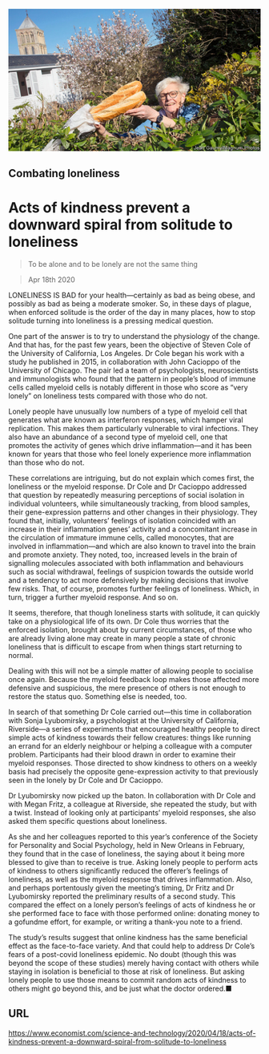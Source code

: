 ![](./images/20200418_STP002_1.jpg)

## Combating loneliness

# Acts of kindness prevent a downward spiral from solitude to loneliness

> To be alone and to be lonely are not the same thing

> Apr 18th 2020

LONELINESS IS BAD for your health—certainly as bad as being obese, and possibly as bad as being a moderate smoker. So, in these days of plague, when enforced solitude is the order of the day in many places, how to stop solitude turning into loneliness is a pressing medical question.

One part of the answer is to try to understand the physiology of the change. And that has, for the past few years, been the objective of Steven Cole of the University of California, Los Angeles. Dr Cole began his work with a study he published in 2015, in collaboration with John Cacioppo of the University of Chicago. The pair led a team of psychologists, neuroscientists and immunologists who found that the pattern in people’s blood of immune cells called myeloid cells is notably different in those who score as “very lonely” on loneliness tests compared with those who do not.

Lonely people have unusually low numbers of a type of myeloid cell that generates what are known as interferon responses, which hamper viral replication. This makes them particularly vulnerable to viral infections. They also have an abundance of a second type of myeloid cell, one that promotes the activity of genes which drive inflammation—and it has been known for years that those who feel lonely experience more inflammation than those who do not.

These correlations are intriguing, but do not explain which comes first, the loneliness or the myeloid response. Dr Cole and Dr Cacioppo addressed that question by repeatedly measuring perceptions of social isolation in individual volunteers, while simultaneously tracking, from blood samples, their gene-expression patterns and other changes in their physiology. They found that, initially, volunteers’ feelings of isolation coincided with an increase in their inflammation genes’ activity and a concomitant increase in the circulation of immature immune cells, called monocytes, that are involved in inflammation—and which are also known to travel into the brain and promote anxiety. They noted, too, increased levels in the brain of signalling molecules associated with both inflammation and behaviours such as social withdrawal, feelings of suspicion towards the outside world and a tendency to act more defensively by making decisions that involve few risks. That, of course, promotes further feelings of loneliness. Which, in turn, trigger a further myeloid response. And so on.



It seems, therefore, that though loneliness starts with solitude, it can quickly take on a physiological life of its own. Dr Cole thus worries that the enforced isolation, brought about by current circumstances, of those who are already living alone may create in many people a state of chronic loneliness that is difficult to escape from when things start returning to normal.

Dealing with this will not be a simple matter of allowing people to socialise once again. Because the myeloid feedback loop makes those affected more defensive and suspicious, the mere presence of others is not enough to restore the status quo. Something else is needed, too.

In search of that something Dr Cole carried out—this time in collaboration with Sonja Lyubomirsky, a psychologist at the University of California, Riverside—a series of experiments that encouraged healthy people to direct simple acts of kindness towards their fellow creatures: things like running an errand for an elderly neighbour or helping a colleague with a computer problem. Participants had their blood drawn in order to examine their myeloid responses. Those directed to show kindness to others on a weekly basis had precisely the opposite gene-expression activity to that previously seen in the lonely by Dr Cole and Dr Cacioppo.

Dr Lyubomirsky now picked up the baton. In collaboration with Dr Cole and with Megan Fritz, a colleague at Riverside, she repeated the study, but with a twist. Instead of looking only at participants’ myeloid responses, she also asked them specific questions about loneliness.

As she and her colleagues reported to this year’s conference of the Society for Personality and Social Psychology, held in New Orleans in February, they found that in the case of loneliness, the saying about it being more blessed to give than to receive is true. Asking lonely people to perform acts of kindness to others significantly reduced the offerer’s feelings of loneliness, as well as the myeloid response that drives inflammation. Also, and perhaps portentously given the meeting’s timing, Dr Fritz and Dr Lyubomirsky reported the preliminary results of a second study. This compared the effect on a lonely person’s feelings of acts of kindness he or she performed face to face with those performed online: donating money to a gofundme effort, for example, or writing a thank-you note to a friend.

The study’s results suggest that online kindness has the same beneficial effect as the face-to-face variety. And that could help to address Dr Cole’s fears of a post-covid loneliness epidemic. No doubt (though this was beyond the scope of these studies) merely having contact with others while staying in isolation is beneficial to those at risk of loneliness. But asking lonely people to use those means to commit random acts of kindness to others might go beyond this, and be just what the doctor ordered.■

## URL

https://www.economist.com/science-and-technology/2020/04/18/acts-of-kindness-prevent-a-downward-spiral-from-solitude-to-loneliness
